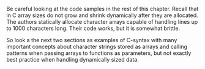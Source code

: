Be careful looking at the code samples in the rest of this chapter.
Recall that in C array sizes do not grow and shrink dynamically after they are allocated.
The authors statically allocate character arrays
capable of handling lines up to 1000 characters long.
Their code works, but it is somewhat brittle.

So look a the next two sections as examples of C-syntax
with many important concepts about character strings stored as arrays
and calling patterns when passing arrays to functions as parameters,
but not exactly best practice when handling dynamically sized data.
